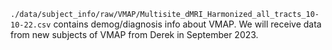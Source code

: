 `./data/subject_info/raw/VMAP/Multisite_dMRI_Harmonized_all_tracts_10-10-22.csv` contains demog/diagnosis info about VMAP. We will receive data from new subjects of VMAP from Derek in September 2023.